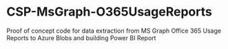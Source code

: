 # CSP-MsGraph-O365UsageReports
Proof of concept code for data extraction from MS Graph Office 365 Usage Reports to Azure Blobs and building Power BI Report
